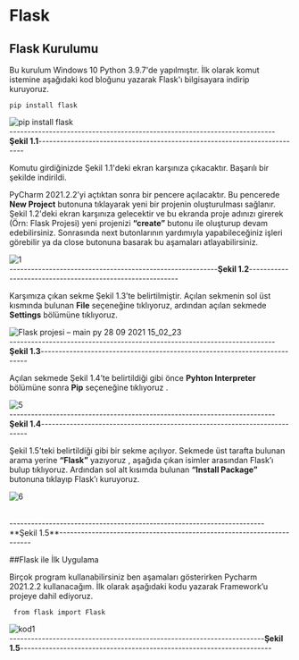 # Flask
## Flask Kurulumu

Bu kurulum Windows 10 Python 3.9.7'de yapılmıştır. İlk olarak komut istemine aşağıdaki kod bloğunu yazarak Flask'ı bilgisayara indirip kuruyoruz.

``` 
pip install flask 
```
![pip install flask](https://user-images.githubusercontent.com/59111328/135081212-8ce58489-57d0-4448-9eb3-fed4a7fc2e3b.PNG)
<br>
--------------------------------------------------------------------------**Şekil 1.1**--------------------------------------------------------------------------

Komutu girdiğinizde Şekil 1.1'deki ekran karşınıza çıkacaktır. Başarılı bir şekilde indirildi.

PyCharm 2021.2.2’yi açtıktan sonra bir pencere açılacaktır. Bu pencerede **New Project** butonuna tıklayarak yeni bir projenin oluşturulması sağlanır. Şekil 1.2'deki ekran karşınıza gelecektir ve bu ekranda proje adınızı girerek (Örn: Flask Projesi) yeni projenizi **“create”** butonu ile oluşturup devam edebilirsiniz. Sonrasında next butonlarının yardımıyla yapabileceğiniz işleri görebilir ya da close butonuna basarak bu aşamaları atlayabilirsiniz.


![1](https://user-images.githubusercontent.com/59111328/135084516-77d7a169-7118-436f-86ed-b591ac29d862.PNG)
<br>
----------------------------------------------------------**Şekil 1.2**----------------------------------------------------------

Karşımıza çıkan sekme Şekil 1.3’te belirtilmiştir. Açılan sekmenin sol üst kısmında bulunan **File** seçeneğine tıklıyoruz, ardından açılan sekmede **Settings** bölümüne tıklıyoruz.

![Flask projesi – main py 28 09 2021 15_02_23](https://user-images.githubusercontent.com/59111328/135087018-db6cbb79-d60c-4b0e-9724-d451a10eaf43.png) <br>
--------------------------------------------------------------------------**Şekil 1.3**--------------------------------------------------------------------------

Açılan sekmede Şekil 1.4’te belirtildiği gibi önce **Pyhton Interpreter** bölümüne sonra **Pip** seçeneğine tıklıyoruz .

![5](https://user-images.githubusercontent.com/59111328/135087660-166918eb-631f-48d5-8d2a-d2de99e52a58.PNG)
<br>
--------------------------------------------------------------------------**Şekil 1.4**--------------------------------------------------------------------------

Şekil 1.5’teki belirtildiği gibi bir sekme açılıyor. Sekmede üst tarafta bulunan arama yerine **“Flask”** yazıyoruz , aşağıda çıkan isimler arasından Flask’ı bulup
tıklıyoruz. Ardından sol alt kısımda bulunan **“Install Package”** butonuna tıklayıp Flask’ı kuruyoruz.

![6](https://user-images.githubusercontent.com/59111328/135087987-064d2257-2713-4a61-b255-c3ab0150e1b5.PNG)

<br>
-----------------------------------------------------------------------**Şekil 1.5**----------------------------------------------------------------------

##Flask ile İlk Uygulama

Birçok program kullanabilirsiniz ben aşamaları gösterirken Pycharm 2021.2.2 kullanacağım. İlk olarak aşağıdaki kodu yazarak Framework’u projeye dahil ediyoruz.

```
 from flask import Flask 
```
![kod1](https://user-images.githubusercontent.com/59111328/135089596-38019db6-738c-4167-a28c-690a1e32d5f6.PNG)<br>
-----------------------------------------------------------------------**Şekil 1.5**----------------------------------------------------------------------

